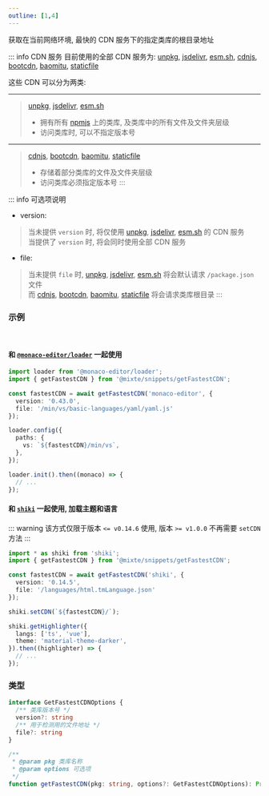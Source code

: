```yaml
---
outline: [1,4]
---
```


获取在当前网络环境, 最快的 CDN 服务下的指定类库的根目录地址

::: info CDN 服务
  目前使用的全部 CDN 服务为:  [unpkg], [jsdelivr], [esm.sh], [cdnjs], [bootcdn], [baomitu], [staticfile]

  这些 CDN 可以分为两类:

  ---

  > [unpkg], [jsdelivr], [esm.sh]
  > - 拥有所有 [npmjs] 上的类库, 及类库中的所有文件及文件夹层级
  > - 访问类库时, 可以不指定版本号

  ---

  > [cdnjs], [bootcdn], [baomitu], [staticfile]
  > - 存储着部分类库的文件及文件夹层级
  > - 访问类库必须指定版本号
:::

::: info 可选项说明
  - version:

  > 当未提供 `version` 时, 将仅使用 [unpkg], [jsdelivr], [esm.sh] 的 CDN 服务<br>
  > 当提供了 `version` 时, 将会同时使用全部 CDN 服务

  - file:

  > 当未提供 `file` 时, [unpkg], [jsdelivr], [esm.sh] 将会默认请求 `/package.json` 文件<br>
  > 而 [cdnjs], [bootcdn], [baomitu], [staticfile] 将会请求类库根目录
:::

### 示例

<br>

#### 和 [`@monaco-editor/loader`](https://github.com/suren-atoyan/monaco-loader) 一起使用

```ts {4,5,6,7,,11}
import loader from '@monaco-editor/loader';
import { getFastestCDN } from '@mixte/snippets/getFastestCDN';

const fastestCDN = await getFastestCDN('monaco-editor', {
  version: '0.43.0',
  file: '/min/vs/basic-languages/yaml/yaml.js'
});

loader.config({
  paths: {
    vs: `${fastestCDN}/min/vs`,
  },
});

loader.init().then((monaco) => {
  // ...
});
```

#### 和 [`shiki`](https://github.com/shikijs/shiki) 一起使用, 加载主题和语言

::: warning
该方式仅限于版本 `<= v0.14.6` 使用, 版本 `>= v1.0.0` 不再需要 `setCDN` 方法
:::

```ts {4,5,6,7,9}
import * as shiki from 'shiki';
import { getFastestCDN } from '@mixte/snippets/getFastestCDN';

const fastestCDN = await getFastestCDN('shiki', {
  version: '0.14.5',
  file: '/languages/html.tmLanguage.json'
});

shiki.setCDN(`${fastestCDN}/`);

shiki.getHighlighter({
  langs: ['ts', 'vue'],
  theme: 'material-theme-darker',
}).then((highlighter) => {
  // ...
});
```

### 类型

```ts
interface GetFastestCDNOptions {
  /** 类库版本号 */
  version?: string
  /** 用于检测用的文件地址 */
  file?: string
}

/**
 * @param pkg 类库名称
 * @param options 可选项
 */
function getFastestCDN(pkg: string, options?: GetFastestCDNOptions): Promise<string>;
```

[unpkg]: https://unpkg.com/
[jsdelivr]: https://www.jsdelivr.com/
[esm.sh]: https://esm.sh/
[cdnjs]: https://cdnjs.com/
[bootcdn]: https://www.bootcdn.cn/
[baomitu]: https://cdn.baomitu.com/
[staticfile]: https://www.staticfile.org/
[npmjs]: https://www.npmjs.com/